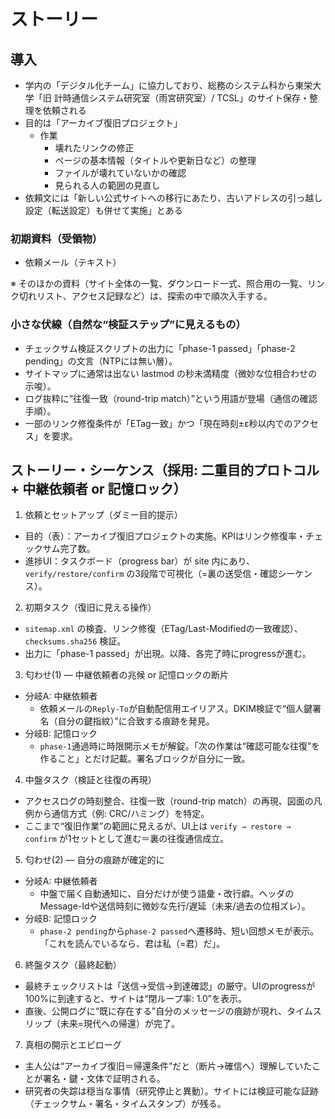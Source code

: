 # ストーリー

## 導入

- 学内の「デジタル化チーム」に協力しており、総務のシステム科から東栄大学「旧 計時通信システム研究室（雨宮研究室）/ TCSL」のサイト保存・整理を依頼される
- 目的は「アーカイブ復旧プロジェクト」
  - 作業
    - 壊れたリンクの修正
    - ページの基本情報（タイトルや更新日など）の整理
    - ファイルが壊れていないかの確認
    - 見られる人の範囲の見直し
- 依頼文には「新しい公式サイトへの移行にあたり、古いアドレスの引っ越し設定（転送設定）も併せて実施」とある

### 初期資料（受領物）

- 依頼メール（テキスト）

※ そのほかの資料（サイト全体の一覧、ダウンロード一式、照合用の一覧、リンク切れリスト、アクセス記録など）は、探索の中で順次入手する。

### 小さな伏線（自然な“検証ステップ”に見えるもの）

- チェックサム検証スクリプトの出力に「phase-1 passed」「phase-2 pending」の文言（NTPには無い層）。
- サイトマップに通常は出ない lastmod の秒未満精度（微妙な位相合わせの示唆）。
- ログ抜粋に“往復一致（round-trip match）”という用語が登場（通信の確認手順）。
- 一部のリンク修復条件が「ETag一致」かつ「現在時刻±ε秒以内でのアクセス」を要求。

## ストーリー・シーケンス（採用: 二重目的プロトコル + 中継依頼者 or 記憶ロック）

1) 依頼とセットアップ（ダミー目的提示）
- 目的（表）：アーカイブ復旧プロジェクトの実施。KPIはリンク修復率・チェックサム完了数。
- 進捗UI：タスクボード（progress bar）が site 内にあり、`verify/restore/confirm` の3段階で可視化（=裏の送受信・確認シーケンス）。

2) 初期タスク（復旧に見える操作）
- `sitemap.xml` の検査、リンク修復（ETag/Last-Modifiedの一致確認）、`checksums.sha256` 検証。
- 出力に「phase-1 passed」が出現。以降、各完了時にprogressが進む。

3) 匂わせ(1) — 中継依頼者の兆候 or 記憶ロックの断片
- 分岐A: 中継依頼者
  - 依頼メールの`Reply-To`が自動配信用エイリアス。DKIM検証で“個人鍵署名（自分の鍵指紋）”に合致する痕跡を発見。
- 分岐B: 記憶ロック
  - `phase-1`通過時に時限開示メモが解錠。「次の作業は“確認可能な往復”を作ること」とだけ記載。署名ブロックが自分に一致。

4) 中盤タスク（検証と往復の再現）
- アクセスログの時刻整合、往復一致（round-trip match）の再現、図面の凡例から通信方式（例: CRC/ハミング）を特定。
- ここまで“復旧作業”の範囲に見えるが、UI上は `verify → restore → confirm` が1セットとして進む＝裏の往復通信成立。

5) 匂わせ(2) — 自分の痕跡が確定的に
- 分岐A: 中継依頼者
  - 中盤で届く自動通知に、自分だけが使う語彙・改行癖。ヘッダのMessage-Idや送信時刻に微妙な先行/遅延（未来/過去の位相ズレ）。
- 分岐B: 記憶ロック
  - `phase-2 pending`から`phase-2 passed`へ遷移時、短い回想メモが表示。「これを読んでいるなら、君は私（=君）だ」。

6) 終盤タスク（最終起動）
- 最終チェックリストは「送信→受信→到達確認」の厳守。UIのprogressが100%に到達すると、サイトは“閉ループ率: 1.0”を表示。
- 直後、公開ログに“既に存在する”自分のメッセージの痕跡が現れ、タイムスリップ（未来=現代への帰還）が完了。

7) 真相の開示とエピローグ
- 主人公は“アーカイブ復旧＝帰還条件”だと（断片→確信へ）理解していたことが署名・鍵・文体で証明される。
- 研究者の失踪は穏当な事情（研究停止と異動）。サイトには検証可能な証跡（チェックサム・署名・タイムスタンプ）が残る。
